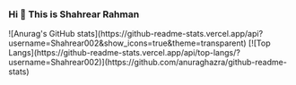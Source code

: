 ### Hi 👋 This is Shahrear Rahman

<!--
**Shahrear002/Shahrear002** is a ✨ _special_ ✨ repository because its `README.md` (this file) appears on your GitHub profile.

Here are some ideas to get you started:

- 🔭 I’m currently working on ...
- 🌱 I’m currently learning ...
- 👯 I’m looking to collaborate on ...
- 🤔 I’m looking for help with ...
- 💬 Ask me about ...
- 📫 How to reach me: ...
- 😄 Pronouns: ...
- ⚡ Fun fact: ...
-->
<div>
  ![Anurag's GitHub stats](https://github-readme-stats.vercel.app/api?username=Shahrear002&show_icons=true&theme=transparent)
[![Top Langs](https://github-readme-stats.vercel.app/api/top-langs/?username=Shahrear002)](https://github.com/anuraghazra/github-readme-stats)
</div>

